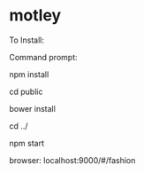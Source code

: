 # motley


To Install:

Command prompt:

npm install

cd public

bower install

cd ../

npm start

browser:
localhost:9000/#/fashion
